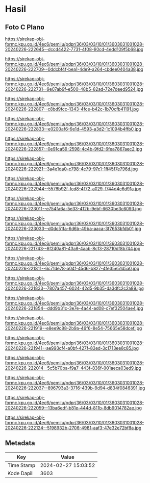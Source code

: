 # Hasil

## Foto C Plano

https://sirekap-obj-formc.kpu.go.id/4ec6/pemilu/pdpr/36/03/03/10/01/3603031001028-20240226-222645--dccd4422-7731-4f08-90cd-4edd109f5b68.jpg

https://sirekap-obj-formc.kpu.go.id/4ec6/pemilu/pdpr/36/03/03/10/01/3603031001028-20240226-222709--0ddcbf4f-bea1-4de9-a264-cbdee0404a38.jpg

https://sirekap-obj-formc.kpu.go.id/4ec6/pemilu/pdpr/36/03/03/10/01/3603031001028-20240226-222731--9e07ab9f-e500-48b5-82ad-72e7deed9524.jpg

https://sirekap-obj-formc.kpu.go.id/4ec6/pemilu/pdpr/36/03/03/10/01/3603031001028-20240226-222807--c8bd9fcc-1343-4fce-b42c-1b70cfb41191.jpg

https://sirekap-obj-formc.kpu.go.id/4ec6/pemilu/pdpr/36/03/03/10/01/3603031001028-20240226-222833--e0200af6-9e1d-4593-a3d2-1c1094b4ffb0.jpg

https://sirekap-obj-formc.kpu.go.id/4ec6/pemilu/pdpr/36/03/03/10/01/3603031001028-20240226-222857--0e91ca59-2598-4c4b-9fd2-6fea7867aec2.jpg

https://sirekap-obj-formc.kpu.go.id/4ec6/pemilu/pdpr/36/03/03/10/01/3603031001028-20240226-222921--3a4e1da0-c798-4c79-97c1-1ff45f7e796d.jpg

https://sirekap-obj-formc.kpu.go.id/4ec6/pemilu/pdpr/36/03/03/10/01/3603031001028-20240226-222944--5578b92f-fcd8-4f72-a029-f744d4c6d91a.jpg

https://sirekap-obj-formc.kpu.go.id/4ec6/pemilu/pdpr/36/03/03/10/01/3603031001028-20240226-223011--e754fa6a-5e33-412b-9ebf-6630be3c6093.jpg

https://sirekap-obj-formc.kpu.go.id/4ec6/pemilu/pdpr/36/03/03/10/01/3603031001028-20240226-223033--d0dc51fa-6d6b-49ba-aaca-3f7653bfdb01.jpg

https://sirekap-obj-formc.kpu.go.id/4ec6/pemilu/pdpr/36/03/03/10/01/3603031001028-20240226-221743--8f240a81-43a8-4aab-8c13-28710df8b744.jpg

https://sirekap-obj-formc.kpu.go.id/4ec6/pemilu/pdpr/36/03/03/10/01/3603031001028-20240226-221811--6c71de78-a04f-45d6-b827-4fe35e51d5a0.jpg

https://sirekap-obj-formc.kpu.go.id/4ec6/pemilu/pdpr/36/03/03/10/01/3603031001028-20240226-221833--7807a457-6024-42d5-9b35-da3dfc2c2a89.jpg

https://sirekap-obj-formc.kpu.go.id/4ec6/pemilu/pdpr/36/03/03/10/01/3603031001028-20240226-221854--ddd9b31c-3e7e-4a44-ad08-c7ef32504ae4.jpg

https://sirekap-obj-formc.kpu.go.id/4ec6/pemilu/pdpr/36/03/03/10/01/3603031001028-20240226-221919--e8ee9c88-2b9a-46f6-8e54-75665e58dcef.jpg

https://sirekap-obj-formc.kpu.go.id/4ec6/pemilu/pdpr/36/03/03/10/01/3603031001028-20240226-221941--ae993cf4-a0bf-427f-83ed-3c1713ee8c85.jpg

https://sirekap-obj-formc.kpu.go.id/4ec6/pemilu/pdpr/36/03/03/10/01/3603031001028-20240226-222014--5c5b70ba-f9a7-443f-836f-001aeca03ed9.jpg

https://sirekap-obj-formc.kpu.go.id/4ec6/pemilu/pdpr/36/03/03/10/01/3603031001028-20240226-222037--896793a3-3716-439b-9d94-d834f0846391.jpg

https://sirekap-obj-formc.kpu.go.id/4ec6/pemilu/pdpr/36/03/03/10/01/3603031001028-20240226-222059--13ba6edf-b81e-444d-811b-8db9014782ae.jpg

https://sirekap-obj-formc.kpu.go.id/4ec6/pemilu/pdpr/36/03/03/10/01/3603031001028-20240226-222124--5198932b-2706-4981-aaf3-47e32e72bf8a.jpg


## Metadata

| Key        | Value               |
| ---------- | ------------------- |
| Time Stamp | 2024-02-27 15:03:52 |
| Kode Dapil | 3603                |



